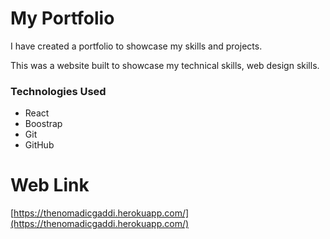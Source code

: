 # My Portfolio

I have created a portfolio to showcase my skills and projects.

This was a website built to showcase my technical skills, web design skills.

### Technologies Used

- React
- Boostrap
- Git
- GitHub

# Web Link

[https://thenomadicgaddi.herokuapp.com/](https://thenomadicgaddi.herokuapp.com/)
